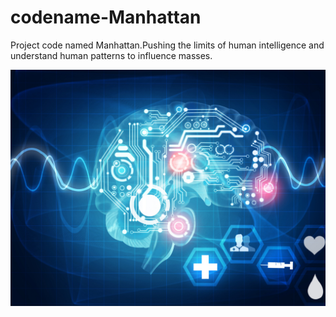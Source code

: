 # codename-Manhattan
Project code named Manhattan.Pushing the limits of human
intelligence and understand human patterns to influence masses.

![Alt text](manh.jpg "Manhattan") 
